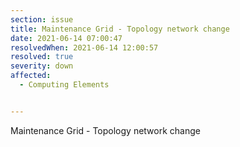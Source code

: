 ```yaml
---
section: issue
title: Maintenance Grid - Topology network change
date: 2021-06-14 07:00:47
resolvedWhen: 2021-06-14 12:00:57
resolved: true
severity: down
affected:
  - Computing Elements


---
```

Maintenance Grid - Topology network change
